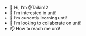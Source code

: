 - 👋 Hi, I’m @Taikin12
- 👀 I’m interested in unti!
- 🌱 I’m currently learning unti!
- 💞️ I’m looking to collaborate on unti!
- 📫 How to reach me unti!

<!---
Taikin12/Taikin12 is a ✨ special ✨ repository because its `README.md` (this file) appears on your GitHub profile.
You can click the Preview link to take a look at your changes.
--->
